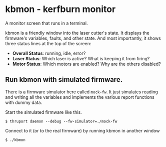 # kbmon - kerfburn monitor

A monitor screen that runs in a terminal.

kbmon is a friendly window into the laser cutter's state.  It displays
the firmware's variables, faults, and other state.  And most
importantly, it shows three status lines at the top of the screen:

  * **Overall Status**: running, idle, error?
  * **Laser Status**: Which laser is active?  What is keeping it from firing?
  * **Motor Status**: Which motors are enabled?  Why are the others disabled?


## Run kbmon with simulated firmware.

There is a firmware simulator here called `mock-fw`.  It just
simulates reading and writing all the variables and implements
the various report functions with dummy data.

Start the simulated firmware like this.

    $ thruport daemon --debug --fw-simulator=./mock-fw
    
Connect to it (or to the real firmware) by running kbmon in another
window

    $ ./kbmon
    
    
